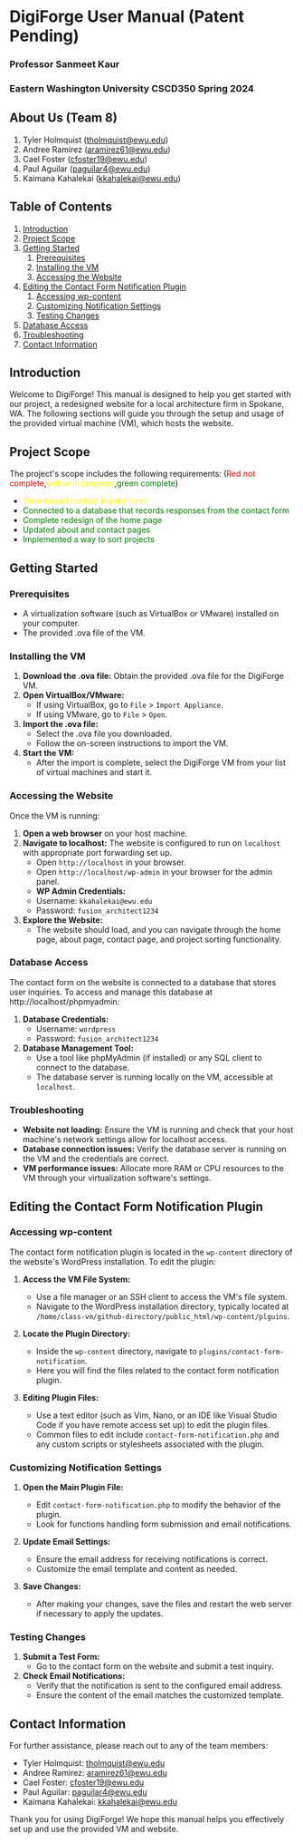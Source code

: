 # DigiForge User Manual (Patent Pending)
### Professor Sanmeet Kaur
### Eastern Washington University CSCD350 Spring 2024

## About Us (Team 8)
1. Tyler Holmquist (tholmquist@ewu.edu)
2. Andree Ramirez (aramirez61@ewu.edu)
3. Cael Foster (cfoster19@ewu.edu)
4. Paul Aguilar (paguilar4@ewu.edu)
5. Kaimana Kahalekai (kkahalekai@ewu.edu)

## Table of Contents
1. [Introduction](#introduction)
2. [Project Scope](#project-scope)
3. [Getting Started](#getting-started)
   1. [Prerequisites](#prerequisites)
   2. [Installing the VM](#installing-the-vm)
   3. [Accessing the Website](#accessing-the-website)
4. [Editing the Contact Form Notification Plugin](#editing-the-contact-form-notification-plugin)
   1. [Accessing wp-content](#accessing-wp-content)
   2. [Customizing Notification Settings](#customizing-notification-settings)
   3. [Testing Changes](#testing-changes)
5. [Database Access](#database-access)
6. [Troubleshooting](#troubleshooting)
7. [Contact Information](#contact-information)


## Introduction
Welcome to DigiForge! This manual is designed to help you get started with our project, a redesigned website for a local architecture firm in Spokane, WA. The following sections will guide you through the setup and usage of the provided virtual machine (VM), which hosts the website.

## Project Scope
The project's scope includes the following requirements:
(<span style="color:red">Red not complete</span>,<span style="color:yellow">yellow in progress</span>,<span style="color:green">green complete</span>)

- <span style="color:yellow">Time-based contact inquiry form</span>
- <span style="color:green">Connected to a database that records responses from the contact form</span>
- <span style="color:green">Complete redesign of the home page</span>
- <span style="color:green">Updated about and contact pages</span>
- <span style="color:green">Implemented a way to sort projects</span>

## Getting Started

### Prerequisites
- A virtualization software (such as VirtualBox or VMware) installed on your computer.
- The provided .ova file of the VM.

### Installing the VM
1. **Download the .ova file:** Obtain the provided .ova file for the DigiForge VM.
2. **Open VirtualBox/VMware:**
   - If using VirtualBox, go to `File` > `Import Appliance`.
   - If using VMware, go to `File` > `Open`.
3. **Import the .ova file:**
   - Select the .ova file you downloaded.
   - Follow the on-screen instructions to import the VM.
4. **Start the VM:**
   - After the import is complete, select the DigiForge VM from your list of virtual machines and start it.

### Accessing the Website
Once the VM is running:
1. **Open a web browser** on your host machine.
2. **Navigate to localhost:** The website is configured to run on `localhost` with appropriate port forwarding set up.
   - Open `http://localhost` in your browser.
   - Open `http://localhost/wp-admin` in your browser for the admin panel.
   - **WP Admin Credentials:**
   - Username: `kkahalekai@ewu.edu`
   - Password: `fusion_architect1234`
3. **Explore the Website:**
   - The website should load, and you can navigate through the home page, about page, contact page, and project sorting functionality.

### Database Access
The contact form on the website is connected to a database that stores user inquiries.
To access and manage this database at http://localhost/phpmyadmin: 
1. **Database Credentials:**
   - Username: `wordpress`
   - Password: `fusion_architect1234`
2. **Database Management Tool:**
   - Use a tool like phpMyAdmin (if installed) or any SQL client to connect to the database.
   - The database server is running locally on the VM, accessible at `localhost`.

### Troubleshooting
- **Website not loading:** Ensure the VM is running and check that your host machine's network settings allow for localhost access.
- **Database connection issues:** Verify the database server is running on the VM and the credentials are correct.
- **VM performance issues:** Allocate more RAM or CPU resources to the VM through your virtualization software's settings.

## Editing the Contact Form Notification Plugin

### Accessing wp-content
The contact form notification plugin is located in the `wp-content` directory of the website's WordPress installation. To edit the plugin:

1. **Access the VM File System:**
   - Use a file manager or an SSH client to access the VM's file system.
   - Navigate to the WordPress installation directory, typically located at `/home/class-vm/github-directory/public_html/wp-content/plguins`.

2. **Locate the Plugin Directory:**
   - Inside the `wp-content` directory, navigate to `plugins/contact-form-notification`.
   - Here you will find the files related to the contact form notification plugin.

3. **Editing Plugin Files:**
   - Use a text editor (such as Vim, Nano, or an IDE like Visual Studio Code if you have remote access set up) to edit the plugin files.
   - Common files to edit include `contact-form-notification.php` and any custom scripts or stylesheets associated with the plugin.

### Customizing Notification Settings
1. **Open the Main Plugin File:**
   - Edit `contact-form-notification.php` to modify the behavior of the plugin.
   - Look for functions handling form submission and email notifications.

2. **Update Email Settings:**
   - Ensure the email address for receiving notifications is correct.
   - Customize the email template and content as needed.

3. **Save Changes:**
   - After making your changes, save the files and restart the web server if necessary to apply the updates.

### Testing Changes
1. **Submit a Test Form:**
   - Go to the contact form on the website and submit a test inquiry.
2. **Check Email Notifications:**
   - Verify that the notification is sent to the configured email address.
   - Ensure the content of the email matches the customized template.




## Contact Information
For further assistance, please reach out to any of the team members:
- Tyler Holmquist: tholmquist@ewu.edu
- Andree Ramirez: aramirez61@ewu.edu
- Cael Foster: cfoster19@ewu.edu
- Paul Aguilar: paguilar4@ewu.edu
- Kaimana Kahalekai: kkahalekai@ewu.edu

Thank you for using DigiForge! We hope this manual helps you effectively set up and use the provided VM and website.